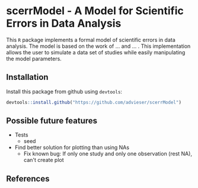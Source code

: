 # scerrModel - A Model for Scientific Errors in Data Analysis
This `R` package implements a formal model of scientific errors in data analysis. The model is based on the work of ... and ... .
This implementation allows the user to simulate a data set of studies while easily manipulating the model parameters.

## Installation
Install this package from github using `devtools`:
```R
devtools::install.github("https://github.com/advieser/scerrModel")
```

## Possible future features
- Tests
  - seed
- Find better solution for plotting than using NAs
  - Fix known bug: If only one study and only one observation (rest NA), can't create plot

## References
